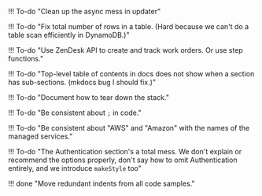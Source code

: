 !!! To-do "Clean up the async mess in updater"

!!! To-do "Fix total number of rows in a table. (Hard because we can't do a table scan efficiently in DynamoDB.)"

!!! To-do "Use ZenDesk API to create and track work orders. Or use step functions."

!!! To-do "Top-level table of contents in docs does not show when a section has sub-sections. (mkdocs bug I should fix.)"

!!! To-do "Document how to tear down the stack."

!!! To-do "Be consistent about `;` in code."

!!! To-do "Be consistent about "AWS" and "Amazon" with the names of the managed services."

!!! To-do "The Authentication section's a total mess. We don't explain or recommend the options properly, don't say how to omit Authentication entirely, and we introduce `makeStyle` too"

!!! done "Move redundant indents from all code samples."
    
